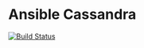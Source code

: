 # Ansible Cassandra

[![Build Status](https://travis-ci.org/lackofimagination/ansible-cassandra.svg?branch=master)](https://travis-ci.org/lackofimagination/ansible-cassandra)
